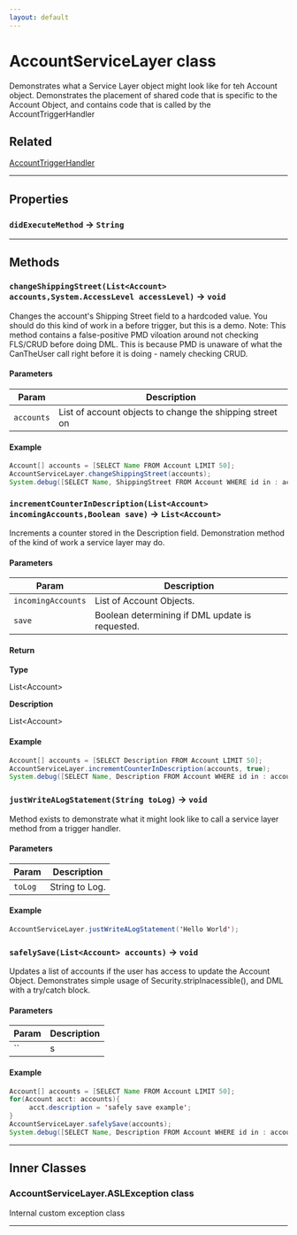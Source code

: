 ```yaml
---
layout: default
---
```

# AccountServiceLayer class

Demonstrates what a Service Layer object might look like for teh Account object. Demonstrates the placement of shared code that is specific to the Account Object, and contains code that is called by the AccountTriggerHandler

## Related

[AccountTriggerHandler](https://github.com/trailheadapps/apex-recipes/wiki/AccountTriggerHandler.md)

---
## Properties

### `didExecuteMethod` → `String`

---
## Methods
### `changeShippingStreet(List<Account> accounts,System.AccessLevel accessLevel)` → `void`

Changes the account&apos;s Shipping Street field to a hardcoded value. You should do this kind of work in a before trigger, but this is a demo. Note: This method contains a false-positive PMD viloation around not checking FLS/CRUD before doing DML. This is because PMD is unaware of what the CanTheUser call right before it is doing - namely checking CRUD.

#### Parameters

| Param | Description |
| ----- | ----------- |
|`accounts` |  List of account objects to change the shipping street on |

#### Example
```java
Account[] accounts = [SELECT Name FROM Account LIMIT 50];
AccountServiceLayer.changeShippingStreet(accounts);
System.debug([SELECT Name, ShippingStreet FROM Account WHERE id in : accounts]);
```

### `incrementCounterInDescription(List<Account> incomingAccounts,Boolean save)` → `List<Account>`

Increments a counter stored in the Description field. Demonstration method of the kind of work a service layer may do.

#### Parameters

| Param | Description |
| ----- | ----------- |
|`incomingAccounts` |  List of Account Objects. |
|`save` |  Boolean determining if DML update is requested. |

#### Return

**Type**

List&lt;Account&gt;

**Description**

List&lt;Account&gt;

#### Example
```java
Account[] accounts = [SELECT Description FROM Account LIMIT 50];
AccountServiceLayer.incrementCounterInDescription(accounts, true);
System.debug([SELECT Name, Description FROM Account WHERE id in : accounts]);
```

### `justWriteALogStatement(String toLog)` → `void`

Method exists to demonstrate what it might look like to call a service layer method from a trigger handler.

#### Parameters

| Param | Description |
| ----- | ----------- |
|`toLog` |  String to Log. |

#### Example
```java
AccountServiceLayer.justWriteALogStatement('Hello World');
```

### `safelySave(List<Account> accounts)` → `void`

Updates a list of accounts if the user has access to update the Account Object. Demonstrates simple usage of Security.stripInacessible(), and DML with a try/catch block.

#### Parameters

| Param | Description |
| ----- | ----------- |
|`` | s |

#### Example
```java
Account[] accounts = [SELECT Name FROM Account LIMIT 50];
for(Account acct: accounts){
     acct.description = 'safely save example';
}
AccountServiceLayer.safelySave(accounts);
System.debug([SELECT Name, Description FROM Account WHERE id in : accounts]);
```

---
## Inner Classes

### AccountServiceLayer.ASLException class

Internal custom exception class

---
